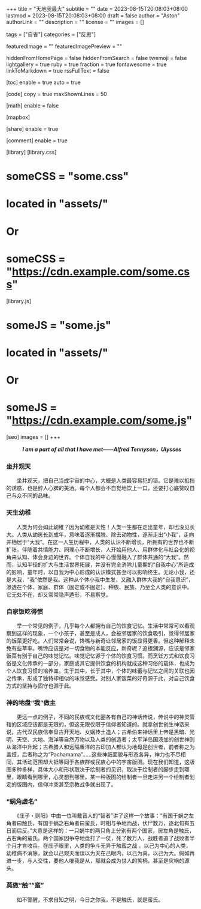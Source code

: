 +++
title = "天地我最大"
subtitle = ""
date = 2023-08-15T20:08:03+08:00
lastmod = 2023-08-15T20:08:03+08:00
draft = false
author = "Aston"
authorLink = ""
description = ""
license = ""
images = []

tags = ["自省"]
categories = ["反思"]

featuredImage = ""
featuredImagePreview = ""

hiddenFromHomePage = false
hiddenFromSearch = false
twemoji = false
lightgallery = true
ruby = true
fraction = true
fontawesome = true
linkToMarkdown = true
rssFullText = false

[toc]
  enable = true
  auto = true

[code]
  copy = true
  maxShownLines = 50

[math]
  enable = false

[mapbox]

[share]
  enable = true

[comment]
  enable = true

[library]
  [library.css]
  # someCSS = "some.css"
  # located in "assets/"
  # Or
  # someCSS = "https://cdn.example.com/some.css"
  [library.js]
  # someJS = "some.js"
  # located in "assets/"
  # Or
  # someJS = "https://cdn.example.com/some.js"

[seo]
  images = []
+++

​           ***I am a part of all that I have met——Alfred Tennyson，Ulysses***

### 坐井观天

　　坐井观天，把自己当成宇宙的中心，大概是人类最容易犯的错。它是难以抵挡的诱惑，也是醉人心脾的美酒。每个人都会不自觉地饮上一口，还要打心底赞叹自己与众不同的品味。

### 天生幼稚

　　人类为何会如此幼稚？因为幼稚是天性！人类一生都在走出童年，却也没见长大。人类从幼崽长到成年，意味着逐渐摆脱、除去动物性，逐渐走出“小我”，走向并栖居于“大我”。在这一人生历程中，人类的认识不断增长，所拥有的世界也不断扩张。伴随着共情能力、同理心不断增长，人开始用他人、用群体化与社会化的视角来认知、体会身边的世界。个体自我的中心慢慢融入了群体共通的“大我”。然而，认知半径的扩大与生活世界拓展，并没有完全消除儿童期的“自我中心”所造成的影响，童年时，以自我为中心形成的认识模式甚至可以影响终生。无论小我，还是大我，“我”依然是我。这种从个体小我中生发，又融入群体大我的“自我意识”，渗透在个体、家庭、群体（固定或不固定）、种族、民族、乃至全人类的意识中。它无处不在，却又常常隐声遁形，不易察觉。

### 自家饭吃得惯

　　举一个常见的例子，几乎每个人都拥有自己的饮食记忆。生活中常常可以看观察到这样的现象，一个小孩子，甚至是成人，会被邻居家的饮食吸引，觉得邻居家的饭菜更好吃。人们常常会说，馋嘴与新奇让邻居家的饭显得更香。但这种解释未免有些草率。嘴馋应该是对一切食物的本能反应，新奇呢？追根溯源，应该是邻家饭菜有别于自己的味觉记忆。味觉记忆源于个体的饮食习惯。而烹饪方式和饮食习俗是文化传承的一部分，家庭或其它提供饮食的机构就成这种习俗的载体，也成为个人饮食习惯的培养皿。生于其中，长于其中，个体的味蕾与记忆之间的关联也因之传承，形成了独特却相似的味觉感受。对别人家饭菜的好奇源于此，对自己饮食方式的坚持与固守也源于此。

### 神的地盘“我”做主

　　更远一点的例子，不同的民族或文化圈各有自己的神话传说，传说中的神灵管辖的区域应该都是无限的，但这无限仅限于信仰者知道的。就拿创世创生神话来说，古代汉民族信奉盘古开天地、女娲抟土造人；古希伯来神话里上帝是黑暗、光明、天空、大地、海洋等自然万物以及人类的创造者；太平洋岛国汤加的创世神则从海洋中升起；古希腊人和远隔重洋的古印加人都认为地母是创世者，前者称之为盖娅，后者称之为“Pachamama”……这些神祇面貌与形态各异，神力也不尽相同，其活动范围却大抵等同于各族群或民族心中的宇宙版图。现在我们知道，这版图多种多样，具体大小和形状取决于绘制者的见识，取决于绘制者的脚步走到哪里，眼睛看到哪里，心灵想到哪里。某一种版图的绘制者一旦走进另一个绘制者划定的版图内，信仰冲突甚至宗教战争就出现了。

### “蜗角虚名”

　　《庄子・则阳》中由一位叫戴晋人的“智者”讲了这样一个故事：“有国于蜗之左角者曰触氏，有国于蜗之右角者曰蛮氏，时相与争地而战，伏尸数万，逐北旬有五日而后反。”大意是这样的：一只蜗牛的两只角上分别有两个国家，居左角是触氏，占右角的蛮氏。两个国家因争夺地盘打了一仗，死了数万人，战胜者追了战败者半个月才肯收兵。在庄子眼里，人类的争斗无异于触蛮之战 。以己为中心的人类，幼稚病不消除，就会以己观天而误以为天在己眼内，以己为真，以己为大。假如再进一步，与人交往，要他人唯我是从，那就会成为世人的笑柄，甚至是灾祸的源头。

### 莫做“触”“蛮”

　　如不警醒，不求自知之明，今日之你我，不是触氏，就是蛮氏。